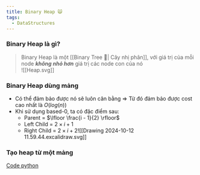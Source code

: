```yaml
---
title: Binary Heap 🙀
tags:
  - DataStructures
---
```

### Binary Heap là gì?
> Binary Heap là một [[Binary Tree 🌱| Cây nhị phân]], với giá trị của mỗi node ***không nhỏ hơn*** giá trị các node con của nó  
![[Heap.svg]]
### Binary Heap dùng mảng
- Có thể đảm bảo được nó sẽ luôn cân bằng => Từ đó đảm bảo được cost cao nhất là $O(log(n))$
- Khi sử dụng based-0, ta có đặc điểm sau:
	- Parent = $\lfloor \frac{i - 1}{2} \rfloor$
	- Left Child = $2\times i + 1$
	- Right Child = $2\times i + 2$![[Drawing 2024-10-12 11.59.44.excalidraw.svg]]
### Tạo heap từ một mảng
[Code python](https://github.com/HoangDucHiep/Coursera---Data-Structures-and-Algorithms-Specialization/blob/main/Data_Structures/data_structure_implementations/priority_queue/python/priority_queue.py)